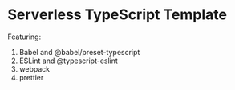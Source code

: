 # Serverless TypeScript Template

Featuring:

1. Babel and @babel/preset-typescript
2. ESLint and @typescript-eslint
3. webpack
4. prettier
